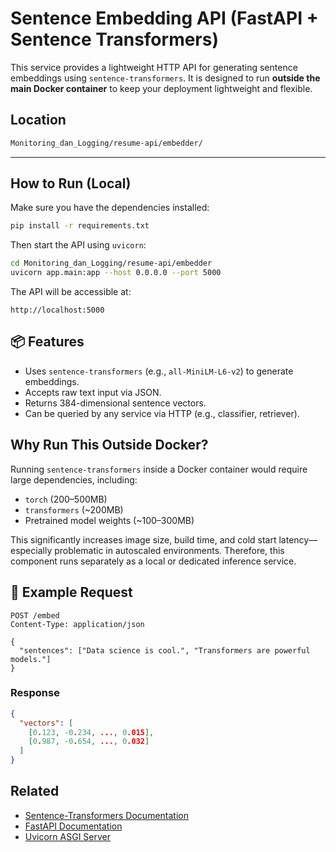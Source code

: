 # Sentence Embedding API (FastAPI + Sentence Transformers)

This service provides a lightweight HTTP API for generating sentence embeddings using `sentence-transformers`. It is designed to run **outside the main Docker container** to keep your deployment lightweight and flexible.

## Location

```bash
Monitoring_dan_Logging/resume-api/embedder/
````

---

## How to Run (Local)

Make sure you have the dependencies installed:

```bash
pip install -r requirements.txt
```

Then start the API using `uvicorn`:

```bash
cd Monitoring_dan_Logging/resume-api/embedder
uvicorn app.main:app --host 0.0.0.0 --port 5000
```

The API will be accessible at:

```
http://localhost:5000
```

## 📦 Features

* Uses `sentence-transformers` (e.g., `all-MiniLM-L6-v2`) to generate embeddings.
* Accepts raw text input via JSON.
* Returns 384-dimensional sentence vectors.
* Can be queried by any service via HTTP (e.g., classifier, retriever).

## Why Run This Outside Docker?

Running `sentence-transformers` inside a Docker container would require large dependencies, including:

* `torch` (200–500MB)
* `transformers` (\~200MB)
* Pretrained model weights (\~100–300MB)

This significantly increases image size, build time, and cold start latency—especially problematic in autoscaled environments. Therefore, this component runs separately as a local or dedicated inference service.

## 🧪 Example Request

```http
POST /embed
Content-Type: application/json

{
  "sentences": ["Data science is cool.", "Transformers are powerful models."]
}
```

### Response

```json
{
  "vectors": [
    [0.123, -0.234, ..., 0.015],
    [0.987, -0.654, ..., 0.032]
  ]
}
```

## Related

* [Sentence-Transformers Documentation](https://www.sbert.net/)
* [FastAPI Documentation](https://fastapi.tiangolo.com/)
* [Uvicorn ASGI Server](https://www.uvicorn.org/)
